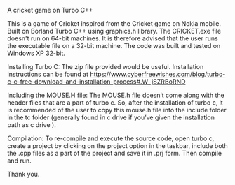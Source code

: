 ﻿A cricket game on Turbo C++

This is a game of Cricket inspired from the Cricket game on Nokia mobile. Built on Borland Turbo C++ using graphics.h library.
The CRICKET.exe file doesn't run on 64-bit machines.
It is therefore advised that the user runs the executable file on a 32-bit machine. The code was built and tested on Windows XP 32-bit.

Installing Turbo C:
The zip file provided would be useful.
Installation instructions can be found at https://www.cyberfreewishes.com/blog/turbo-c-c-free-download-and-installation-process#.W_jSZRBoRND

Including the MOUSE.H file:
The MOUSE.h file doesn’t come along with the header files that are a part of turbo c.
So, after the installation of turbo c, it is recommended of the user to copy this mouse.h file into the include folder in the tc folder (generally found in c drive if you’ve given the installation path as c drive ).

Compilation: 
To re-compile and execute the source code, open turbo c, create a project by clicking on the project option in the taskbar, include both the .cpp files as a part of the project and save it in .prj form. Then compile and run.

Thank you.
